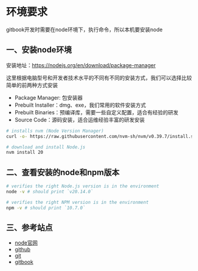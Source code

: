 # 环境要求 

gitbook开发时需要在node环境下，执行命令，所以本机要安装node

## 一、安装node环境

安装地址：https://nodejs.org/en/download/package-manager

这里根据电脑型号和开发者技术水平的不同有不同的安装方式，我们可以选择比较简单的前两种方式安装

- Package Manager: 包安装器
- Prebuilt Installer：dmg、exe，我们常用的软件安装方式
- Prebuilt Binaries：预编译库，需要一些自定义配置，适合有经验的研发
- Source Code：源码安装，适合运维经验丰富的研发安装

```bash
# installs nvm (Node Version Manager)
curl -o- https://raw.githubusercontent.com/nvm-sh/nvm/v0.39.7/install.sh | bash

# download and install Node.js
nvm install 20

```

## 二、查看安装的node和npm版本

```bash
# verifies the right Node.js version is in the environment
node -v # should print `v20.14.0`

# verifies the right NPM version is in the environment
npm -v # should print `10.7.0`
```

## 三、参考站点
- [node官网](https://nodejs.org/en)
- [github](https://github.com/)
- [git](https://www.git-scm.com/)
- [gitbook](https://www.gitbook.com/)

